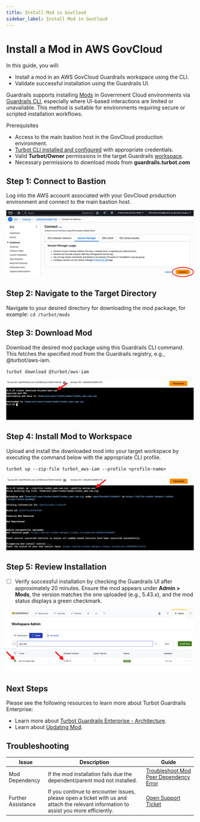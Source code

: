 ```yaml
---
title: Install Mod in GovCloud
sidebar_label: Install Mod in GovCloud
---
```


# Install a Mod in AWS GovCloud

In this guide, you will:
- Install a mod in an AWS GovCloud Guardrails workspace using the CLI.
- Validate successful installation using the Guardrails UI.

Guardrails supports installing [Mods](/guardrails/docs/reference/glossary#mod) in Government Cloud environments via [Guardrails CLI](https://turbot.com/guardrails/docs/reference/cli), especially where UI-based interactions are limited or unavailable. This method is suitable for environments requiring secure or scripted installation workflows.

Prerequisites
- Access to the main bastion host in the GovCloud production environment.
- [Turbot CLI installed and configured](https://turbot.com/guardrails/docs/reference/cli/installation) with appropriate credentials.
- Valid **Turbot/Owner** permissions in the target Guardrails [workspace](https://turbot.com/guardrails/docs/reference/glossary#workspace).
- Necessary permissions to download mods from **guardrails.turbot.com**

## Step 1: Connect to Bastion

Log into the AWS account associated with your GovCloud production environment and connect to the main bastion host.

![Bastion Host](./aws-connect-bastion-host.png)

## Step 2: Navigate to the Target Directory

Navigate to your desired directory for downloading the mod package, for example: `cd /turbot/mods`

## Step 3: Download Mod

Download the desired mod package using this Guardrails CLI command. This fetches the specified mod from the Guardrails registry, e.g., @turbot/aws-iam.

```
turbot download @turbot/aws-iam
```

![Download Mod](./aws-download-mod.png)

## Step 4: Install Mod to Workspace

Upload and install the downloaded mod into your target workspace by executing the command below with the appropriate CLI profile.

```
turbot up --zip-file turbot_aws-iam --profile <profile-name>
```

![Install Mod](./aws-install-mod.png)

## Step 5: Review Installation

- [ ] Verify successful installation by checking the Guardrails UI after approximately 20 minutes. Ensure the mod appears under **Admin > Mods**, the version matches the one uploaded (e.g., 5.43.x), and the mod status displays a green checkmark.

![Review Mod Installation](./guardrails-verify-installation.png)

## Next Steps

Please see the following resources to learn more about Turbot Guardrails Enterprise:

- Learn more about [Turbot Guardrails Enterprise - Architecture](/guardrails/docs/enterprise/architecture).
- Learn about [Updating Mod](/guardrails/docs/enterprise/updating-stacks/mod-update).

## Troubleshooting

| Issue                                      | Description                                                                                                                                                                                                 | Guide                                |
|----------------------------------------------|-------------------------------------------------------------------------------------------------------------------------------------------------------------------------------------------------------------------|-----------------------------------------------------|
| Mod Dependency               | If the mod installation fails due the dependent/parent mod not installed.                                           | [Troubleshoot Mod Peer Dependency Error](/guardrails/docs/guides/hosting-guardrails/troubleshooting/peer-mod-dependency-error#peer-mod-dependency-error)                            |
| Further Assistance                       | If you continue to encounter issues, please open a ticket with us and attach the relevant information to assist you more efficiently.                                                 | [Open Support Ticket](https://support.turbot.com)   |